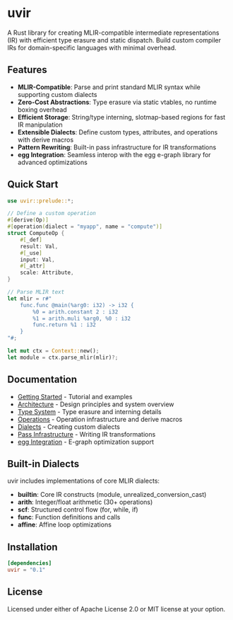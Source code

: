 # uvir

A Rust library for creating MLIR-compatible intermediate representations (IR) with efficient type erasure and static dispatch. Build custom compiler IRs for domain-specific languages with minimal overhead.

## Features

- **MLIR-Compatible**: Parse and print standard MLIR syntax while supporting custom dialects
- **Zero-Cost Abstractions**: Type erasure via static vtables, no runtime boxing overhead
- **Efficient Storage**: String/type interning, slotmap-based regions for fast IR manipulation
- **Extensible Dialects**: Define custom types, attributes, and operations with derive macros
- **Pattern Rewriting**: Built-in pass infrastructure for IR transformations
- **egg Integration**: Seamless interop with the egg e-graph library for advanced optimizations

## Quick Start

```rust
use uvir::prelude::*;

// Define a custom operation
#[derive(Op)]
#[operation(dialect = "myapp", name = "compute")]
struct ComputeOp {
    #[_def]
    result: Val,
    #[_use]
    input: Val,
    #[_attr]
    scale: Attribute,
}

// Parse MLIR text
let mlir = r#"
    func.func @main(%arg0: i32) -> i32 {
        %0 = arith.constant 2 : i32
        %1 = arith.muli %arg0, %0 : i32
        func.return %1 : i32
    }
"#;

let mut ctx = Context::new();
let module = ctx.parse_mlir(mlir)?;
```

## Documentation

- [Getting Started](doc/getting-started.md) - Tutorial and examples
- [Architecture](doc/architecture.md) - Design principles and system overview
- [Type System](doc/type-system.md) - Type erasure and interning details
- [Operations](doc/operations.md) - Operation infrastructure and derive macros
- [Dialects](doc/dialects.md) - Creating custom dialects
- [Pass Infrastructure](doc/passes.md) - Writing IR transformations
- [egg Integration](doc/egg-integration.md) - E-graph optimization support

## Built-in Dialects

uvir includes implementations of core MLIR dialects:

- **builtin**: Core IR constructs (module, unrealized_conversion_cast)
- **arith**: Integer/float arithmetic (30+ operations)
- **scf**: Structured control flow (for, while, if)
- **func**: Function definitions and calls
- **affine**: Affine loop optimizations

## Installation

```toml
[dependencies]
uvir = "0.1"
```

## License

Licensed under either of Apache License 2.0 or MIT license at your option.